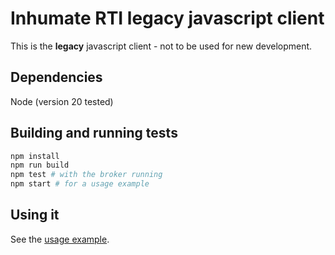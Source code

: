 # Inhumate RTI legacy javascript client

This is the **legacy** javascript client - not to be used for new development.

## Dependencies

Node (version 20 tested)

## Building and running tests

```sh
npm install
npm run build
npm test # with the broker running
npm start # for a usage example
```

## Using it

See the [usage example](test/usage_example.ts).
